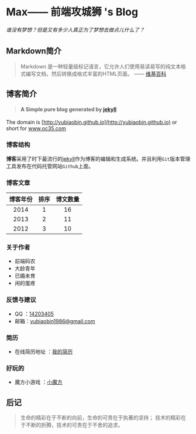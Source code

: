 Max—— 前端攻城狮 's Blog
=======================

###### 谁没有梦想？但是又有多少人真正为了梦想去做点儿什么了？




Markdown简介
-----------

> Markdown 是一种轻量级标记语言，它允许人们使用易读易写的纯文本格式编写文档，然后转换成格式丰富的HTML页面。    —— [维基百科](https://zh.wikipedia.org/wiki/Markdown)











博客简介
-------

> #### A Simple pure blog generated by [jekyll](http://jekyllcn.com/)


The domain is  [http://yubiaobin.github.io](http://yubiaobin.github.io)  or  short for www.oc35.com










### 博客结构

**博客**采用了时下最流行的[jekyll](http://jekyllcn.com/)作为博客的编辑和生成系统。并且利用`Git`版本管理工具发布在代码托管网站`Github`上面。






### 博客文章

| 博客年份  |   排序  | 博文数量 |
| :------: | :-----:| :-----: |
| 2014     |   1    |    16   |
| 2013     |   2    |    11   |
| 2012     |   3    |    10   |




### 关于作者


- 前端码农
- 大龄青年
- 已婚未育
- 闲的蛋疼



### 反馈与建议

- QQ ：[14203405](http://im.qq.com/)
- 邮箱：<yubiaobin1986@gmail.com>




### 简历

- 在线简历地址 ：[我的简历](http://www.oc35.com/resume.html)



### 好玩的

- 魔方小游戏 ：[小魔方](http://www.oc35.com/rubik.html)







后记
----

> 生命的精彩在于不断的向前，生命的可贵在于执著的坚持；
技术的精彩在于不断的折腾，技术的可贵在于不舍的追求。
























